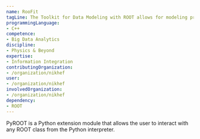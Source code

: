 ```yaml
---
name: RooFit
tagLine: The Toolkit for Data Modeling with ROOT allows for modeling probability distributions in a compact and abstract way. 
programmingLanguage:
- C++
competence:
- Big Data Analytics
discipline:
- Physics & Beyond
expertise:
- Information Integration
contributingOrganization:
- /organization/nikhef
user:
- /organization/nikhef
involvedOrganization:
- /organization/nikhef
dependency:
- ROOT
---
```

PyROOT is a Python extension module that allows the user to interact with any ROOT class from the Python interpreter.
